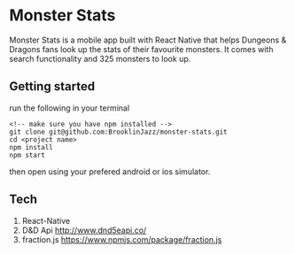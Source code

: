 # Monster Stats
Monster Stats is a mobile app built with React Native that helps Dungeons & Dragons fans look up the stats of their favourite monsters. It comes with search functionality and 325 monsters to look up.

## Getting started
run the following in your terminal
```
<!-- make sure you have npm installed -->
git clone git@github.com:BrooklinJazz/monster-stats.git
cd <project name>
npm install
npm start
```
then open using your prefered android or ios simulator.

## Tech
1. React-Native
2. D&D Api http://www.dnd5eapi.co/
3. fraction.js https://www.npmjs.com/package/fraction.js
